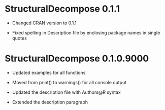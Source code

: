 # StructuralDecompose 0.1.1
* Changed CRAN version to 0.1.1 

* Fixed spelling in Description file by enclosing package names in single quotes

# StructuralDecompose 0.1.0.9000
* Updated examples for all functions 

* Moved from print() to warnings() for all console output

* Updated the description file with Authors@R syntax 

* Extended the description paragraph 
